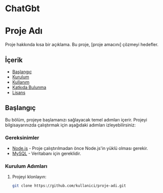 # ChatGbt
# Proje Adı

Proje hakkında kısa bir açıklama. Bu proje, [proje amacını] çözmeyi hedefler.

## İçerik

- [Başlangıç](#başlangıç)
- [Kurulum](#kurulum)
- [Kullanım](#kullanım)
- [Katkıda Bulunma](#katkıda-bulunma)
- [Lisans](#lisans)
  
## Başlangıç

Bu bölüm, projeye başlamanızı sağlayacak temel adımları içerir. Projeyi bilgisayarınızda çalıştırmak için aşağıdaki adımları izleyebilirsiniz:

### Gereksinimler

- [Node.js](https://nodejs.org/) - Proje çalıştırılmadan önce Node.js'in yüklü olması gerekir.
- [MySQL](https://www.mysql.com/) - Veritabanı için gereklidir.

### Kurulum Adımları

1. Projeyi klonlayın:
   ```bash
   git clone https://github.com/kullanici/proje-adi.git
